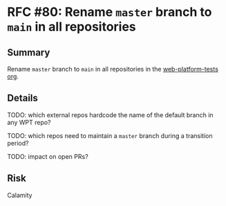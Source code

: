 # RFC #80: Rename `master` branch to `main` in all repositories

## Summary

Rename `master` branch to `main` in all repositories in the [web-platform-tests org](https://github.com/web-platform-tests).

## Details

TODO: which external repos hardcode the name of the default branch in any WPT repo?

TODO: which repos need to maintain a `master` branch during a transition period?

TODO: impact on open PRs?

## Risk

Calamity
